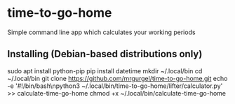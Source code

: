 # time-to-go-home
Simple command line app which calculates your working periods

## Installing (Debian-based distributions only)

sudo apt install python-pip
pip install datetime
mkdir ~/.local/bin
cd ~/.local/bin
git clone https://github.com/mrgurgel/time-to-go-home.git
echo -e '#!/bin/bash\npython3 ~/.local/bin/time-to-go-home/lifter/calculator.py' >> calculate-time-go-home
chmod +x ~/.local/bin/calculate-time-go-home
